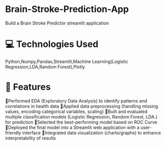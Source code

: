 # Brain-Stroke-Prediction-App
Build a Brain Stroke Predictor streamlit application

# 💻 Technologies Used
Python,Numpy,Pandas,Streamlit,Machine Learning(Logistic Regression,LDA,Random Forest),Plotly

# 🚀 Features
🔹Performed EDA (Exploratory Data Analysis) to identify patterns and correlations in health data
🔹Applied data preprocessing (handling missing values, encoding categorical variables, scaling)
🔹Built and evaluated multiple classification models (Logistic Regression, Random Forest, LDA.) for prediction
🔹Selected the best-performing model based on ROC Curve
🔹Deployed the final model into a Streamlit web application with a user-friendly interface
🔹Integrated data visualization (charts/graphs) to enhance interpretability of results
